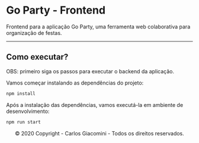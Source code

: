 # Go Party - Frontend
Frontend para a aplicação Go Party, uma ferramenta web colaborativa para organização de festas.
<hr />

## Como executar?

OBS: primeiro siga os passos para executar o backend da aplicação.

Vamos começar instalando as dependências do projeto:

```bash
npm install
```

Após a instalação das dependências, vamos executá-la em ambiente de desenvolvimento:

```bash
npm run start
```

<p style="text-align: center;">© 2020 Copyright - Carlos Giacomini - Todos os direitos reservados.</p>
